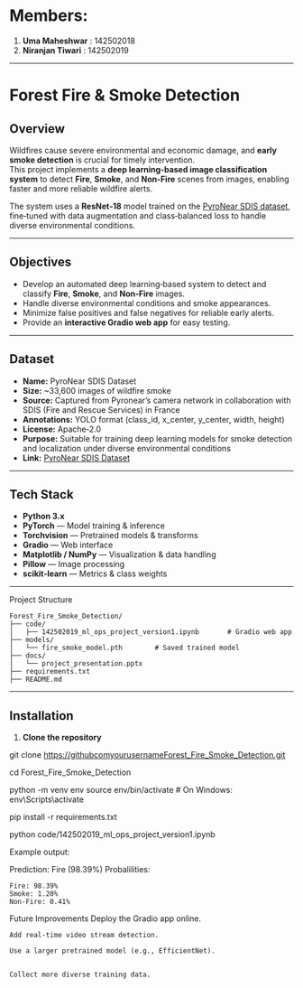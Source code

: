 # Members:
  1. **Uma Maheshwar** : 142502018
  2. **Niranjan Tiwari** : 142502019

-------------------------------------
# Forest Fire & Smoke Detection

##  Overview
Wildfires cause severe environmental and economic damage, and **early smoke detection** is crucial for timely intervention.  
This project implements a **deep learning‑based image classification system** to detect **Fire**, **Smoke**, and **Non‑Fire** scenes from images, enabling faster and more reliable wildfire alerts.

The system uses a **ResNet‑18** model trained on the [PyroNear SDIS dataset](https://huggingface.co/datasets/pyronear/pyro-sdis), fine‑tuned with data augmentation and class‑balanced loss to handle diverse environmental conditions.

---

##  Objectives
- Develop an automated deep learning‑based system to detect and classify **Fire**, **Smoke**, and **Non‑Fire** images.
- Handle diverse environmental conditions and smoke appearances.
- Minimize false positives and false negatives for reliable early alerts.
- Provide an **interactive Gradio web app** for easy testing.

---

##  Dataset
- **Name:** PyroNear SDIS Dataset  
- **Size:** ~33,600 images of wildfire smoke  
- **Source:** Captured from Pyronear’s camera network in collaboration with SDIS (Fire and Rescue Services) in France  
- **Annotations:** YOLO format (class_id, x_center, y_center, width, height)  
- **License:** Apache‑2.0  
- **Purpose:** Suitable for training deep learning models for smoke detection and localization under diverse environmental conditions  
- **Link:** [PyroNear SDIS Dataset](https://huggingface.co/datasets/pyronear/pyro-sdis)

---

##  Tech Stack
- **Python 3.x**
- **PyTorch** — Model training & inference
- **Torchvision** — Pretrained models & transforms
- **Gradio** — Web interface
- **Matplotlib / NumPy** — Visualization & data handling
- **Pillow** — Image processing
- **scikit‑learn** — Metrics & class weights

---
 Project Structure
```
Forest_Fire_Smoke_Detection/
├── code/
│   ├── 142502019_ml_ops_project_version1.ipynb       # Gradio web app
├── models/
│   └── fire_smoke_model.pth        # Saved trained model
├── docs/
│   └── project_presentation.pptx
├── requirements.txt
├── README.md
```

---

##  Installation
1. **Clone the repository**

git clone https://githubcomyourusernameForest_Fire_Smoke_Detection.git

cd Forest_Fire_Smoke_Detection

python -m venv env
source env/bin/activate   # On Windows: env\Scripts\activate

pip install -r requirements.txt

python code/142502019_ml_ops_project_version1.ipynb


Example output:

Prediction: Fire (98.39%)
Probalilities:

    Fire: 98.39%
    Smoke: 1.20%
    Non‑Fire: 0.41%


Future Improvements
    Deploy the Gradio app online.

    Add real‑time video stream detection.

    Use a larger pretrained model (e.g., EfficientNet).
    

    Collect more diverse training data.

